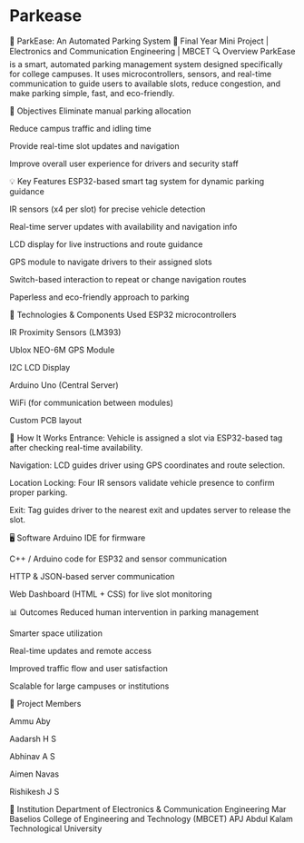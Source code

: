 # Parkease
🚗 ParkEase: An Automated Parking System
📍 Final Year Mini Project | Electronics and Communication Engineering | MBCET
🔍 Overview
ParkEase is a smart, automated parking management system designed specifically for college campuses. It uses microcontrollers, sensors, and real-time communication to guide users to available slots, reduce congestion, and make parking simple, fast, and eco-friendly.

🎯 Objectives
Eliminate manual parking allocation

Reduce campus traffic and idling time

Provide real-time slot updates and navigation

Improve overall user experience for drivers and security staff

💡 Key Features
ESP32-based smart tag system for dynamic parking guidance

IR sensors (x4 per slot) for precise vehicle detection

Real-time server updates with availability and navigation info

LCD display for live instructions and route guidance

GPS module to navigate drivers to their assigned slots

Switch-based interaction to repeat or change navigation routes

Paperless and eco-friendly approach to parking

🔧 Technologies & Components Used
ESP32 microcontrollers

IR Proximity Sensors (LM393)

Ublox NEO-6M GPS Module

I2C LCD Display

Arduino Uno (Central Server)

WiFi (for communication between modules)

Custom PCB layout

🧠 How It Works
Entrance: Vehicle is assigned a slot via ESP32-based tag after checking real-time availability.

Navigation: LCD guides driver using GPS coordinates and route selection.

Location Locking: Four IR sensors validate vehicle presence to confirm proper parking.

Exit: Tag guides driver to the nearest exit and updates server to release the slot.

🖥 Software
Arduino IDE for firmware

C++ / Arduino code for ESP32 and sensor communication

HTTP & JSON-based server communication

Web Dashboard (HTML + CSS) for live slot monitoring

📊 Outcomes
Reduced human intervention in parking management

Smarter space utilization

Real-time updates and remote access

Improved traffic flow and user satisfaction

Scalable for large campuses or institutions

📎 Project Members

Ammu Aby

Aadarsh H S

Abhinav A S

Aimen Navas

Rishikesh J S

🏫 Institution
Department of Electronics & Communication Engineering
Mar Baselios College of Engineering and Technology (MBCET)
APJ Abdul Kalam Technological University
